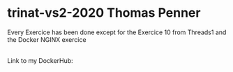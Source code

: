 # trinat-vs2-2020 Thomas Penner

Every Exercice has been done except for the Exercice 10 from Threads1 and the Docker NGINX exercice

<br>
Link to my DockerHub:
